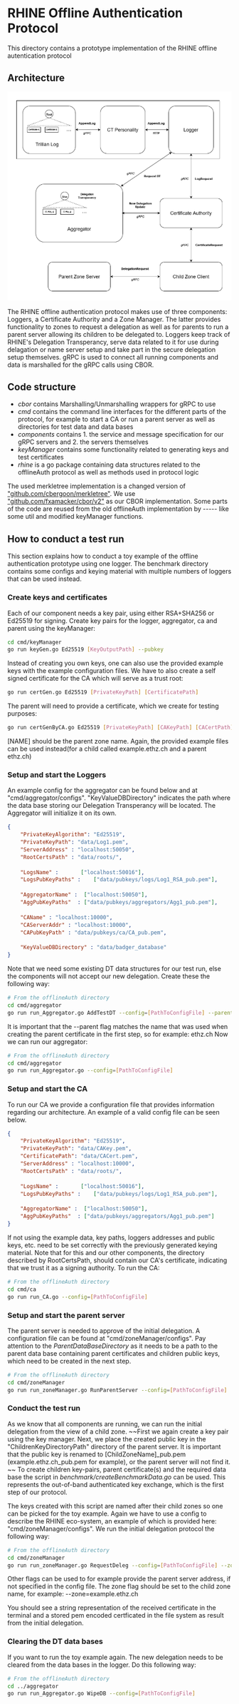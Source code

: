 # RHINE Offline Authentication Protocol

This directory contains a prototype implementation of the RHINE offline autentication protocol

## Architecture
![RHINEArchitecture](docs/RHINE_offlineAuth_Architecture.png?raw=true "RHINE_Architecture")

The RHINE offline authentication protocol makes use of three components: Loggers, a Certificate Authority and a Zone Manager. The latter provides functionality to zones to request a delegation as well as for parents to run a parent server allowing its children to be delegated to. 
Loggers keep track of RHINE's Delegation Transperancy, serve data related to it for use during delagation or name server setup and take part in the secure delegation setup themselves. 
gRPC is used to connect all running components and data is marshalled for the gRPC calls using CBOR. 

## Code structure
- *cbor* contains Marshalling/Unmarshalling wrappers for gRPC to use
- *cmd* contains the command line interfaces for the different parts of the protocol, for example to start a CA or run a parent server as well as directories for test data and data bases
- *components* contains 1. the service and message specification for our gRPC servers and 2. the servers themselves
- *keyManager* contains some functionality related to generating keys and test certificates
- *rhine* is a go package containing data structures related to the offlineAuth protocol as well as methods used in protocol logic

The used  merkletree implementation is a  changed version of ["github.com/cbergoon/merkletree"](https://github.com/cbergoon/merkletree). We use ["github.com/fxamacker/cbor/v2"](https://github.com/fxamacker/cbor) as our CBOR implementation. Some parts of the code are reused from the old offlineAuth implementation by ----- like some util and modified keyManager functions.


## How to conduct a test run
This section explains how to conduct a toy example of the offline authentication prototype using one logger. The benchmark directory contains some configs and keying material with multiple numbers of loggers that can be used instead.


### Create keys and certificates
Each of our component needs a key pair, using either RSA+SHA256 or Ed25519 for signing. Create key pairs for the logger, aggregator, ca and parent using the keyManager:

```bash
cd cmd/keyManager
go run keyGen.go Ed25519 [KeyOutputPath] --pubkey 
```

Instead of creating you own keys, one can also use the provided example keys with the example configuration files.
We have to also create a self signed certificate for the CA which will serve as a trust root:

```bash
go run certGen.go Ed25519 [PrivateKeyPath] [CertificatePath]
```

The parent will need to provide a certificate, which we create for testing purposes:

```bash
go run certGenByCA.go Ed25519 [PrivateKeyPath] [CAKeyPath] [CACertPath] [CertificatePath] [NAME]
```

[NAME] should be the parent zone name. Again, the provided example files can be used instead(for a child called example.ethz.ch and a parent ethz.ch)


### Setup and start the Loggers
An example config for the aggregator can be found below and at "cmd/aggregator/configs". "KeyValueDBDirectory" indicates the path where the data base storing our Delegation Transperancy will be located. The Aggregator will initialize it on its own.
```json
{
    "PrivateKeyAlgorithm": "Ed25519",
    "PrivateKeyPath": "data/Log1.pem",
    "ServerAddress" : "localhost:50050",
    "RootCertsPath" : "data/roots/",
    
    "LogsName" :       ["localhost:50016"],
    "LogsPubKeyPaths" :    ["data/pubkeys/logs/Log1_RSA_pub.pem"],
    
    "AggregatorName" :  ["localhost:50050"],
    "AggPubKeyPaths"  : ["data/pubkeys/aggregators/Agg1_pub.pem"],
    
    "CAName" : "localhost:10000",
    "CAServerAddr" : "localhost:10000",
    "CAPubKeyPath" : "data/pubkeys/ca/CA_pub.pem",
    
    "KeyValueDBDirectory" : "data/badger_database"
}

```

Note that we need some existing DT data structures for our test run, else the components will not accept our new delegation. Create these the following way:
```bash
# From the offlineAuth directory
cd cmd/aggregator
go run run_Aggregator.go AddTestDT --config=[PathToConfigFile] --parent=[ExampleParentZone] --certPath=[PathToTheParentsCertificate]

```

It is important that the --parent flag matches the name that was used when creating the parent certificate in the first step, so for example: ethz.ch
Now we can run our aggregator:


```bash
# From the offlineAuth directory
cd cmd/aggregator
go run run_Aggregator.go --config=[PathToConfigFile]

```


### Setup and start the CA
To run our CA we provide a configuration file that provides information regarding our architecture. An example of a valid config file can be seen below.
```json
{
    "PrivateKeyAlgorithm": "Ed25519",
    "PrivateKeyPath": "data/CAKey.pem",
    "CertificatePath": "data/CACert.pem",
    "ServerAddress" : "localhost:10000",
    "RootCertsPath" : "data/roots/",
    
    "LogsName" :       ["localhost:50016"],
    "LogsPubKeyPaths" :    ["data/pubkeys/logs/Log1_RSA_pub.pem"],
    
    "AggregatorName" :  ["localhost:50050"],
    "AggPubKeyPaths"  : ["data/pubkeys/aggregators/Agg1_pub.pem"]
}
```
If not using the example data, key paths, loggers addresses and public keys, etc. need to be set correctly with the previously generated keying material. Note that for this and our other components, the directory described by RootCertsPath, should contain our CA's certificate, indicating that we trust it as a signing authority. To run the CA:
```bash
# From the offlineAuth directory
cd cmd/ca
go run run_CA.go --config=[PathToConfigFile]

```


### Setup and start the parent server
The parent server is needed to approve of the initial delegation. A configuration file can be found at "cmd/zoneManager/configs". Pay attention to the *ParentDataBaseDirectory* as it needs to be a path to the parent data base containing parent certificates and children public keys, which need to be created in the next step.


```bash
# From the offlineAuth directory
cd cmd/zoneManager
go run run_zoneManager.go RunParentServer --config=[PathToConfigFile]

```

### Conduct the test run
As we know that all components are running, we can run the initial delegation from the view of a child zone. 
~~First we again create a key pair using the key manager. Next, we place the created public key in the "ChildrenKeyDirectoryPath" directory of the parent server. It is important that the public key is renamed to [ChildZoneName]_pub.pem (example.ethz.ch_pub.pem for example), or the parent server will not find it. ~~
To create children key-pairs, parent certificate(s) and the required data base the script in *benchmark/createBenchmarkData.go* can be used.
This represents the out-of-band authenticated key exchange, which is the first step of our protocol. 

The keys created with this script are named after their child zones so one can be picked for the toy example. Again we have to use a config to describe the RHINE eco-system, an example of which is provided here: "cmd/zoneManager/configs". We run the initial delegation protocol the following way:

```bash
# From the offlineAuth directory
cd cmd/zoneManager
go run run_zoneManager.go RequestDeleg --config=[PathToConfigFile] --zone=[ZoneName] --ind

```

Other flags can be used to for example provide the parent server address, if not specified in the config file. The zone flag should be set to the child zone name, for example: --zone=example.ethz.ch

You should see a string representation of the received certificate in the terminal and a stored pem encoded certficated in the file system as result from the initial delegation.

### Clearing the DT data bases
If you want to run the toy example again. The new delegation needs to be cleared from the data bases in the  logger. Do this following way:

```bash
# From the offlineAuth directory
cd ../aggregator
go run run_Aggregator.go WipeDB --config=[PathToConfigFile]

```

